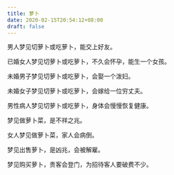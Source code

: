 ```yaml
---
title: 萝卜
date: 2020-02-15T20:54:12+08:00
draft: false
---
```


男人梦见切萝卜或吃萝卜，能交上好友。



已婚女人梦见切萝卜或吃萝卜，不久会怀孕，能生一个女孩。



未婚男子梦见切萝卜或吃萝卜，会娶一个泼妇。



未婚女子梦见切萝卜或吃萝卜，会嫁给一位穷丈夫。



男性病人梦见切萝卜或吃萝卜，身体会慢慢恢复健康。



梦见做萝卜菜，是不祥之兆。



女人梦见做萝卜菜，家人会病倒。



梦见出售萝卜，是凶兆，会被解雇。



梦见购买萝卜，贵客会登门，为招待客人要破费不少。

